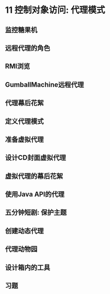 # 11 控制对象访问: 代理模式
## 监控糖果机
## 远程代理的角色
## RMI浏览
## GumballMachine远程代理
## 代理幕后花絮
## 定义代理模式
## 准备虚拟代理
## 设计CD封面虚拟代理
## 虚拟代理的幕后花絮
## 使用Java API的代理
## 五分钟短剧: 保护主题
## 创建动态代理
## 代理动物园
## 设计箱内的工具
## 习题